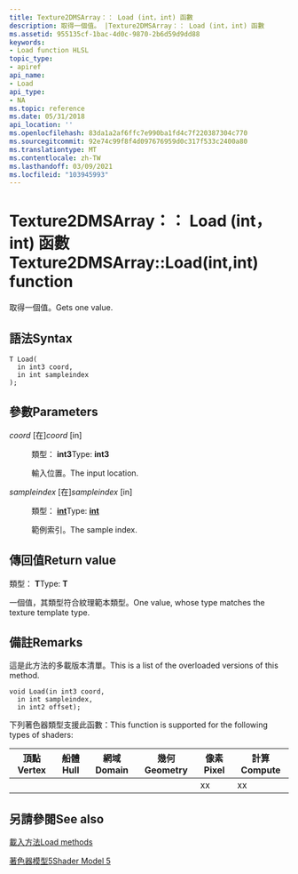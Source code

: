 ```yaml
---
title: Texture2DMSArray：： Load (int，int) 函數
description: 取得一個值。 |Texture2DMSArray：： Load (int，int) 函數
ms.assetid: 955135cf-1bac-4d0c-9870-2b6d59d9dd88
keywords:
- Load function HLSL
topic_type:
- apiref
api_name:
- Load
api_type:
- NA
ms.topic: reference
ms.date: 05/31/2018
api_location: ''
ms.openlocfilehash: 83da1a2af6ffc7e990ba1fd4c7f220387304c770
ms.sourcegitcommit: 92e74c99f8f4d097676959d0c317f533c2400a80
ms.translationtype: MT
ms.contentlocale: zh-TW
ms.lasthandoff: 03/09/2021
ms.locfileid: "103945993"
---
```

# <a name="texture2dmsarrayloadintint-function"></a><span data-ttu-id="40bbf-105">Texture2DMSArray：： Load (int，int) 函數</span><span class="sxs-lookup"><span data-stu-id="40bbf-105">Texture2DMSArray::Load(int,int) function</span></span>

<span data-ttu-id="40bbf-106">取得一個值。</span><span class="sxs-lookup"><span data-stu-id="40bbf-106">Gets one value.</span></span>

## <a name="syntax"></a><span data-ttu-id="40bbf-107">語法</span><span class="sxs-lookup"><span data-stu-id="40bbf-107">Syntax</span></span>

``` syntax
T Load(
  in int3 coord,
  in int sampleindex
);
```

## <a name="parameters"></a><span data-ttu-id="40bbf-108">參數</span><span class="sxs-lookup"><span data-stu-id="40bbf-108">Parameters</span></span>

<dl> <dt>

<span data-ttu-id="40bbf-109">*coord* \[在\]</span><span class="sxs-lookup"><span data-stu-id="40bbf-109">*coord* \[in\]</span></span>
</dt> <dd>

<span data-ttu-id="40bbf-110">類型： **int3**</span><span class="sxs-lookup"><span data-stu-id="40bbf-110">Type: **int3**</span></span>

<span data-ttu-id="40bbf-111">輸入位置。</span><span class="sxs-lookup"><span data-stu-id="40bbf-111">The input location.</span></span>

</dd> <dt>

<span data-ttu-id="40bbf-112">*sampleindex* \[在\]</span><span class="sxs-lookup"><span data-stu-id="40bbf-112">*sampleindex* \[in\]</span></span>
</dt> <dd>

<span data-ttu-id="40bbf-113">類型： **[ **int**](/windows/desktop/WinProg/windows-data-types)**</span><span class="sxs-lookup"><span data-stu-id="40bbf-113">Type: **[**int**](/windows/desktop/WinProg/windows-data-types)**</span></span>

<span data-ttu-id="40bbf-114">範例索引。</span><span class="sxs-lookup"><span data-stu-id="40bbf-114">The sample index.</span></span>

</dd> </dl>

## <a name="return-value"></a><span data-ttu-id="40bbf-115">傳回值</span><span class="sxs-lookup"><span data-stu-id="40bbf-115">Return value</span></span>

<span data-ttu-id="40bbf-116">類型： **T**</span><span class="sxs-lookup"><span data-stu-id="40bbf-116">Type: **T**</span></span>

<span data-ttu-id="40bbf-117">一個值，其類型符合紋理範本類型。</span><span class="sxs-lookup"><span data-stu-id="40bbf-117">One value, whose type matches the texture template type.</span></span>

## <a name="remarks"></a><span data-ttu-id="40bbf-118">備註</span><span class="sxs-lookup"><span data-stu-id="40bbf-118">Remarks</span></span>

<span data-ttu-id="40bbf-119">這是此方法的多載版本清單。</span><span class="sxs-lookup"><span data-stu-id="40bbf-119">This is a list of the overloaded versions of this method.</span></span>


```
void Load(in int3 coord,
  in int sampleindex,
  in int2 offset);
```



<span data-ttu-id="40bbf-120">下列著色器類型支援此函數：</span><span class="sxs-lookup"><span data-stu-id="40bbf-120">This function is supported for the following types of shaders:</span></span>



| <span data-ttu-id="40bbf-121">頂點</span><span class="sxs-lookup"><span data-stu-id="40bbf-121">Vertex</span></span> | <span data-ttu-id="40bbf-122">船體</span><span class="sxs-lookup"><span data-stu-id="40bbf-122">Hull</span></span> | <span data-ttu-id="40bbf-123">網域</span><span class="sxs-lookup"><span data-stu-id="40bbf-123">Domain</span></span> | <span data-ttu-id="40bbf-124">幾何</span><span class="sxs-lookup"><span data-stu-id="40bbf-124">Geometry</span></span> | <span data-ttu-id="40bbf-125">像素</span><span class="sxs-lookup"><span data-stu-id="40bbf-125">Pixel</span></span> | <span data-ttu-id="40bbf-126">計算</span><span class="sxs-lookup"><span data-stu-id="40bbf-126">Compute</span></span> |
|--------|------|--------|----------|-------|---------|
|        |      |        |          | <span data-ttu-id="40bbf-127">x</span><span class="sxs-lookup"><span data-stu-id="40bbf-127">x</span></span>     | <span data-ttu-id="40bbf-128">x</span><span class="sxs-lookup"><span data-stu-id="40bbf-128">x</span></span>       |



 

## <a name="see-also"></a><span data-ttu-id="40bbf-129">另請參閱</span><span class="sxs-lookup"><span data-stu-id="40bbf-129">See also</span></span>

<dl> <dt>

[<span data-ttu-id="40bbf-130">載入方法</span><span class="sxs-lookup"><span data-stu-id="40bbf-130">Load methods</span></span>](texture2dmsarray-load.md)
</dt> <dt>

[<span data-ttu-id="40bbf-131">著色器模型5</span><span class="sxs-lookup"><span data-stu-id="40bbf-131">Shader Model 5</span></span>](d3d11-graphics-reference-sm5.md)
</dt> </dl>

 

 

